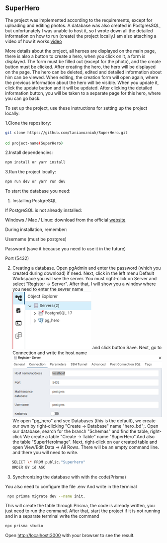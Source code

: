 ## SuperHero

The project was implemented according to the requirements, except for uploading and editing photos. A database was also created in PostgresSQL, but unfortunately I was unable to host it, so I wrote down all the detailed information on how to run (create) the project locally.I am also attaching a video of how it works.[video](https://www.loom.com/share/5c01ac316b684a5c93d14271d7b9297d?sid=e9799a8b-9e2d-4b2f-a906-4e53d25526ac)

More details about the project, all heroes are displayed on the main page, there is also a button to create a hero, when you click on it, a form is displayed. The form must be filled out (except for the photo), and the create button must be clicked. After creating the hero, the hero will be displayed on the page. The hero can be deleted, edited and detailed information about him can be viewed.
When editing, the creation form will open again, where the previous information about the hero will be visible. When you update it, click the update button and it will be updated. After clicking the detailed information button, you will be taken to a separate page for this hero, where you can go back.

To set up the project, use these instructions for setting up the project locally:

1.Clone the repository:

```bash
git clone https://github.com/taniavozniuk/SuperHero.git

cd project-name(SuperHero)
```

2.Install dependencies:

```bash
npm install or yarn install
```

3.Run the project locally:

```bash
npm run dev or yarn run dev
```

To start the database you need:

1. Installing PostgreSQL

If PostgreSQL is not already installed:

Windows / Mac / Linux: download from the official [website](https://www.postgresql.org/download/)

During installation, remember:

Username (must be postgres)

Password (save it because you need to use it in the future)

Port (5432)

2. Creating a database.
   Open pgAdmin and enter the password (which you created during download) if need. Next, click in the left menu Default Workspace you will see the server. You must right-click on Server and select "Register -> Server". After that, I will show you a window where you need to enter the sevrer name ![pg_hero](./image/pg_hero.png)
   and click button Save.
   Next, go to Connection and write the host name ![localhost](./image/server.png)
   We open "pg_hero" and see Databases (this is the default), we create our own by right-clicking "Create -> Database" name "hero_bd";.
   Open our database, search for the branch "Schemas" and find the table, right-click We create a table "Create -> Table" name "SuperHero".And also the table "SuperHeroImage". Next, right-click on our created table and open View/Edit Data -> All Rows. There will be an empty command line. and there you will need to write.

```bash
   SELECT \* FROM public."Superhero"
   ORDER BY id ASC
```

3. Synchronizing the database with with the code(Prisma)

You also need to configure the file .env
And write in the terminal

```bash
 npx prisma migrate dev --name init.
```

This will create the table through Prisma, the code is already written, you just need to run the command.
After that, start the project if it is not running and in a separate terminal write the command

```bash
npx prisma studio
```

Open [http://localhost:3000](http://localhost:3000) with your browser to see the result.
